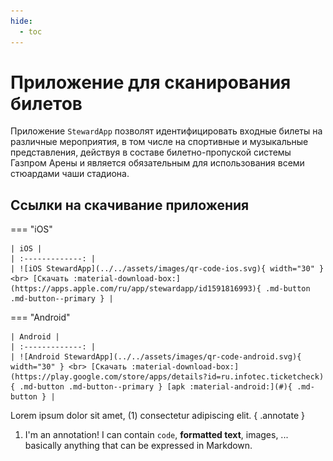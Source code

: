 ```yaml
---
hide:
  - toc
---
```


# Приложение для сканирования билетов
Приложение `StewardApp` позволят идентифицировать входные билеты на различные мероприятия, в том числе на спортивные и музыкальные представления, действуя в составе билетно-пропуской системы Газпром Арены и является обязательным для использования всеми стюардами чаши стадиона.

## Ссылки на скачивание приложения

=== "iOS"

    | iOS |
    | :-------------: |
    | ![iOS StewardApp](../../assets/images/qr-code-ios.svg){ width="30" } <br> [Скачать :material-download-box:](https://apps.apple.com/ru/app/stewardapp/id1591816993){ .md-button .md-button--primary } |

=== "Android"

    | Android |
    | :-------------: |
    | ![Android StewardApp](../../assets/images/qr-code-android.svg){ width="30" } <br> [Скачать :material-download-box:](https://play.google.com/store/apps/details?id=ru.infotec.ticketcheck){ .md-button .md-button--primary } [apk :material-android:](#){ .md-button } |

Lorem ipsum dolor sit amet, (1) consectetur adipiscing elit.
{ .annotate }

1.  I'm an annotation! I can contain `code`, __formatted
    text__, images, ... basically anything that can be expressed in Markdown.


